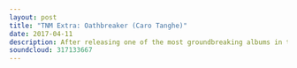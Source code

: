 ```yaml
---
layout: post
title: "TNM Extra: Oathbreaker (Caro Tanghe)"
date: 2017-04-11
description: After releasing one of the most groundbreaking albums in the recent history of rock music, Beez sits down with Caro Tanghe of Oathbreaker to discuss their landmark album, Rheia, just how far a person is willing to push themselves physically and mentally for their art and how you difficult it is to take art that delves into the darkest parts of your emotions on the road and onto the stage. This is an interview not to be missed.
soundcloud: 317133667
---
```

